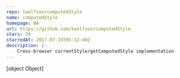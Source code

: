 ```yaml
---
repo: twolfson/computedStyle
name: computedStyle
homepage: NA
url: https://github.com/twolfson/computedStyle
stars: 39
starredAt: 2017-07-19T05:32:40Z
description: |-
    Cross-browser currentStyle/getComputedStyle implementation
---
```


[object Object]
